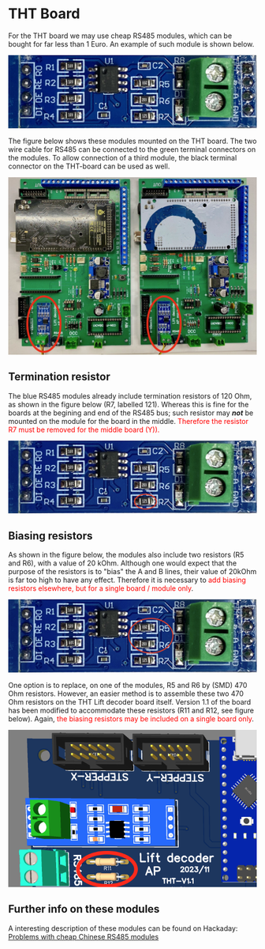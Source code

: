 # <a name="usage.md"></a>THT Board #

For the THT board we may use cheap RS485 modules, which can be bought for far less than 1 Euro. An example of such module is shown below.
<center><img src="Figures/RS485-Module.jpeg"></center>

The figure below shows these modules mounted on the THT board. The two wire cable for RS485 can be connected to the green terminal connectors on the modules. To allow connection of a third module, the black terminal connector on the THT-board can be used as well.
<center><img src="Figures/THT-RS485.jpeg"></center>

## Termination resistor ##
The blue RS485 modules already include termination resistors of 120 Ohm, as shown in the figure below (R7, labelled 121). Whereas this is fine for the boards at the begining and end of the RS485 bus; such resistor may ***not*** be mounted on the module for the board in the middle. <font color="red">Therefore the resistor R7 must be removed for the middle board (Y)).</font>
<center><img src="Figures/RS485-Module-termination.jpeg"></center>

## Biasing resistors ###
As shown in the figure below, the modules also include two resistors (R5 and R6), with a value of 20 kOhm. Although one would expect that the purpose of the resistors is to "bias" the A and B lines, their value of 20kOhm is far too high to have any effect. Therefore it is necessary to <font color="red">add biasing resistors elsewhere, but for a single board / module only</font>.
<center><img src="Figures/RS485-Module-bias.jpeg"></center>

One option is to replace, on one of the modules, R5 and R6 by (SMD) 470 Ohm resistors. However, an easier method is to assemble these two 470 Ohm resistors on the THT Lift decoder board itself. Version 1.1 of the board has been modified to accommodate these resistors (R11 and R12, see figure below). Again, <font color="red">the biasing resistors may be included on a single board only</font>.
<center><img src="Figures/THT-V1.1.png"></center>

## Further info on these modules ###
A interesting description of these modules can be found on Hackaday: [Problems with cheap Chinese RS485 modules](https://hackaday.io/project/179020-10mbps-over-1km-on-a-single-pair-of-wires/log/210449-resistors-for-rs485-ics-not-necessary)
